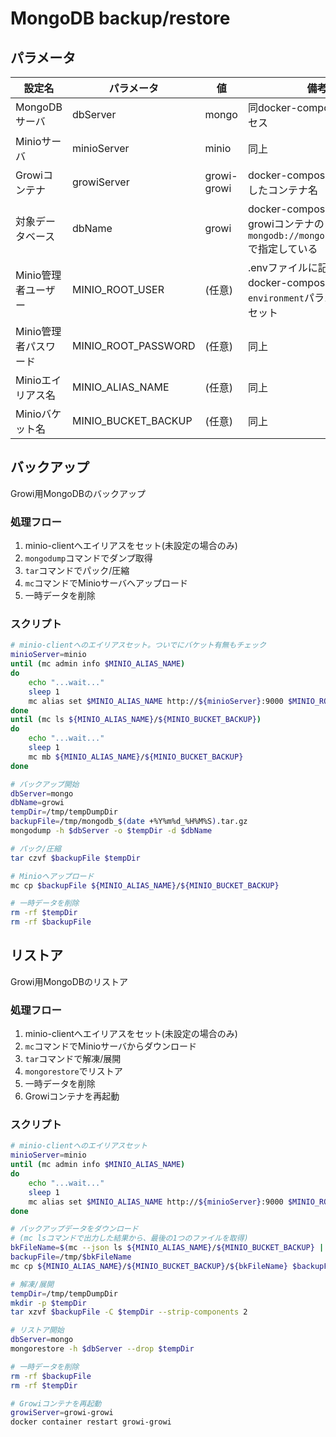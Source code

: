 # MongoDB backup/restore

## パラメータ

| 設定名 | パラメータ | 値 | 備考 |
| ------ | ---------- | -- | ---- |
| MongoDBサーバ | dbServer | mongo | 同docker-compose内のアクセス |
| Minioサーバ | minioServer | minio | 同上 |
| Growiコンテナ | growiServer | growi-growi | docker-compose.ymlで指定したコンテナ名 |
| 対象データベース | dbName | growi | docker-compose.ymlのgrowiコンテナの``mongodb://mongo:27017/growi``で指定している |
| Minio管理者ユーザー | MINIO_ROOT_USER | (任意) | .envファイルに記述して、docker-compose.ymlの``environment``パラメータ経由でセット |
| Minio管理者パスワード | MINIO_ROOT_PASSWORD | (任意) | 同上 |
| Minioエイリアス名 | MINIO_ALIAS_NAME | (任意) | 同上 |
| Minioバケット名 | MINIO_BUCKET_BACKUP | (任意) | 同上 |

## バックアップ

Growi用MongoDBのバックアップ

### 処理フロー

1. minio-clientへエイリアスをセット(未設定の場合のみ)
2. ``mongodump``コマンドでダンプ取得
3. ``tar``コマンドでパック/圧縮
4. ``mc``コマンドでMinioサーバへアップロード
5. 一時データを削除

### スクリプト

```bash
# minio-clientへのエイリアスセット。ついでにバケット有無もチェック
minioServer=minio
until (mc admin info $MINIO_ALIAS_NAME)
do
    echo "...wait..."
    sleep 1
    mc alias set $MINIO_ALIAS_NAME http://${minioServer}:9000 $MINIO_ROOT_USER $MINIO_ROOT_PASSWORD
done
until (mc ls ${MINIO_ALIAS_NAME}/${MINIO_BUCKET_BACKUP})
do
    echo "...wait..."
    sleep 1
    mc mb ${MINIO_ALIAS_NAME}/${MINIO_BUCKET_BACKUP}
done

# バックアップ開始
dbServer=mongo
dbName=growi
tempDir=/tmp/tempDumpDir
backupFile=/tmp/mongodb_$(date +%Y%m%d_%H%M%S).tar.gz
mongodump -h $dbServer -o $tempDir -d $dbName

# パック/圧縮
tar czvf $backupFile $tempDir

# Minioへアップロード
mc cp $backupFile ${MINIO_ALIAS_NAME}/${MINIO_BUCKET_BACKUP}

# 一時データを削除
rm -rf $tempDir
rm -rf $backupFile
```

## リストア

Growi用MongoDBのリストア

### 処理フロー

1. minio-clientへエイリアスをセット(未設定の場合のみ)
2. ``mc``コマンドでMinioサーバからダウンロード
3. ``tar``コマンドで解凍/展開
4. ``mongorestore``でリストア
5. 一時データを削除
6. Growiコンテナを再起動

### スクリプト

```bash
# minio-clientへのエイリアスセット
minioServer=minio
until (mc admin info $MINIO_ALIAS_NAME)
do
    echo "...wait..."
    sleep 1
    mc alias set $MINIO_ALIAS_NAME http://${minioServer}:9000 $MINIO_ROOT_USER $MINIO_ROOT_PASSWORD
done

# バックアップデータをダウンロード
# (mc lsコマンドで出力した結果から、最後の1つのファイルを取得)
bkFileName=$(mc --json ls ${MINIO_ALIAS_NAME}/${MINIO_BUCKET_BACKUP} | jq -r ".key" | tail -n 1)
backupFile=/tmp/$bkFileName
mc cp ${MINIO_ALIAS_NAME}/${MINIO_BUCKET_BACKUP}/${bkFileName} $backupFile

# 解凍/展開
tempDir=/tmp/tempDumpDir
mkdir -p $tempDir
tar xzvf $backupFile -C $tempDir --strip-components 2

# リストア開始
dbServer=mongo
mongorestore -h $dbServer --drop $tempDir

# 一時データを削除
rm -rf $backupFile
rm -rf $tempDir

# Growiコンテナを再起動
growiServer=growi-growi
docker container restart growi-growi
```
